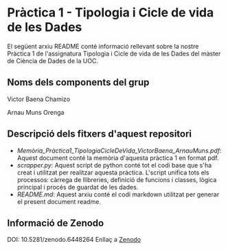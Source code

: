 # Pràctica 1 - Tipologia i Cicle de vida de les Dades

El següent arxiu README conté informació rellevant sobre la nostre Pràctica 1 de l'assignatura Tipologia i Cicle de vida de les Dades del màster de Ciència de Dades de la UOC.

## Noms dels components del grup

Victor Baena Chamizo

Arnau Muns Orenga

## Descripció dels fitxers d'aquest repositori

* _Memòria_Pràctica1_TipologiaCicleDeVida_VictorBaena_ArnauMuns.pdf_: Aquest document conté la memòria d'aquesta pràctica 1 en format pdf.
* _scrapper.py_: Aquest script de python conté tot el codi base que s'ha creat i utilitzat per realitzar aquesta pràctica. L'script unifica tots els processos: càrrega de llibreries, definició de funcions i classes, lògica principal i procés de guardat de les dades.
* _README.md_: Aquest arxiu conté el codi markdown utilitzat per generar el present document readme.

## Informació de Zenodo

DOI: 10.5281/zenodo.6448264
Enllaç a [Zenodo](https://doi.org/10.5281/zenodo.6448264)
